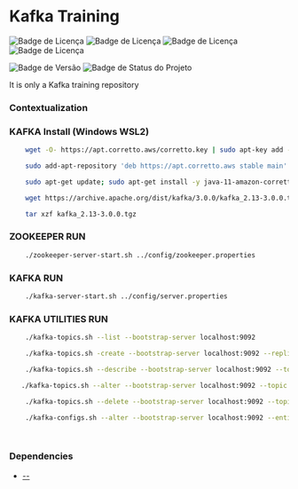 # Kafka Training

![Badge de Licença](https://img.shields.io/badge/.NET-8.0.0-blue.svg?style=flat-square&logo=dotnet)
![Badge de Licença](https://img.shields.io/badge/Kafka-0.0.0-orange.svg?style=flat-square&logo=kafka)
![Badge de Licença](https://img.shields.io/badge/git-2.42.0-lightgrey.svg?style=flat-square&logo=git)
![Badge de Licença](https://img.shields.io/badge/docker-27.2.0-orange.svg?style=flat-square&logo=docker)

![Badge de Versão](https://img.shields.io/badge/app-v_1.0.0-green.svg?style=flat-square&logo=app)
![Badge de Status do Projeto](https://img.shields.io/badge/status-training-blue.svg?style=flat-square)

It is only a Kafka training repository

### Contextualization


### KAFKA Install (Windows WSL2)

```sh
    wget -O- https://apt.corretto.aws/corretto.key | sudo apt-key add -
```

```sh
    sudo add-apt-repository 'deb https://apt.corretto.aws stable main'
```

```sh
    sudo apt-get update; sudo apt-get install -y java-11-amazon-corretto-jdk
```

```sh
    wget https://archive.apache.org/dist/kafka/3.0.0/kafka_2.13-3.0.0.tgz
```

```sh
    tar xzf kafka_2.13-3.0.0.tgz
```

### ZOOKEEPER RUN

```sh
    ./zookeeper-server-start.sh ../config/zookeeper.properties
```

### KAFKA RUN

```sh
    ./kafka-server-start.sh ../config/server.properties
```
### KAFKA UTILITIES RUN

```sh
    ./kafka-topics.sh --list --bootstrap-server localhost:9092
```


```sh
    ./kafka-topics.sh -create --bootstrap-server localhost:9092 --replication-factor 1 --partitions 1 --topic tp-test
```

```sh
    ./kafka-topics.sh --describe --bootstrap-server localhost:9092 --topic tp-test
```

```sh
   ./kafka-topics.sh --alter --bootstrap-server localhost:9092 --topic tp-test --partitions 2
```

```sh
    ./kafka-topics.sh --delete --bootstrap-server localhost:9092 --topic tp-test
```

```sh
    ./kafka-configs.sh --alter --bootstrap-server localhost:9092 --entity-type topics --entity-name tp-test --add-config retention.ms=1000
```

```sh
    
```

### Dependencies

- [--]()
